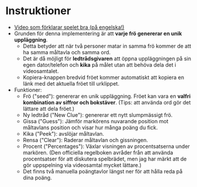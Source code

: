 # Instruktioner

* [Video som förklarar spelet bra (på engelska!)](https://youtu.be/KuL_R60_320?t=225)
* Grunden för denna implementering är att **varje frö genererar en unik uppläggning**.
	* Detta betyder att när två personer matar in samma frö kommer de att ha samma måltavla och samma ord.
	* Det är då möjligt för **ledtrådsgivaren** att öppna uppläggningen på sin egen dator/telefon och **kika** på målet utan att behöva dela det i videosamtalet.
	* Kopiera-knappen bredvid fröet kommer automatiskt att kopiera en länk med det aktuella fröet till urklippet.
* Funktioner:
	* Frö ("seed"): genererar en unik uppläggning. Fröet kan vara en **valfri kombination av siffror och bokstäver**. (Tips: att använda ord gör det lättare att dela fröet.)
	* Ny ledtråd ("New Clue"): genererar ett nytt slumpmässigt frö.
	* Gissa ("Guess"): Jämför markörens nuvarande position mot måltavlans position och visar hur många poäng du fick.
	* Kika ("Peek"): avslöjar måltavlan.
	* Rensa ("Clear"): Raderar måltavlan och gissningen.
	* Procent ("Percentages"): Växlar visningen av procentsatserna under markören. (Den officiella regelboken avråder från att använda procentsatser för att diskutera spelbrädet, men jag har märkt att de gör uppspelning via videosamtal mycket lättare.)
	* Det finns två manuella poängtavlor längst ner för att hålla reda på dina poäng.
